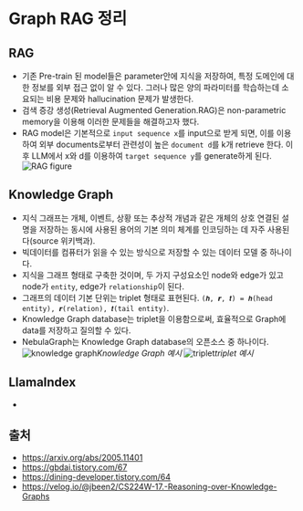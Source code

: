 # Graph RAG 정리

## RAG

- 기존 Pre-train 된 model들은 parameter안에 지식을 저장하여, 특정 도메인에 대한 정보를 외부 접근 없이 알 수 있다. 그러나 많은 양의 파라미터를 학습하는데 소요되는 비용 문제와 hallucination 문제가 발생한다.
- 검색 증강 생성(Retrieval Augmented Generation.RAG)은 non-parametric memory을 이용해 이러한 문제들을 해결하고자 했다.
- RAG model은 기본적으로 `input sequence x`를 input으로 받게 되면, 이를 이용하여 외부 documents로부터 관련성이 높은 `document d`를 k개 retrieve 한다. 이후 LLM에서 x와 d를 이용하여 `target sequence y`를 generate하게 된다.
  ![RAG figure](https://img1.daumcdn.net/thumb/R1280x0/?scode=mtistory2&fname=https%3A%2F%2Fblog.kakaocdn.net%2Fdn%2Fcu77eM%2FbtscQaJ0rOg%2FoCvPXGa1z6vuqfZrs7fvTK%2Fimg.png)

## Knowledge Graph

- 지식 그래프는 개체, 이벤트, 상황 또는 추상적 개념과 같은 개체의 상호 연결된 설명을 저장하는 동시에 사용된 용어의 기본 의미 체계를 인코딩하는 데 자주 사용된다(source 위키백과).
- 빅데이터를 컴퓨터가 읽을 수 있는 방식으로 저장할 수 있는 데이터 모델 중 하나이다.
- 지식을 그래프 형태로 구축한 것이며, 두 가지 구성요소인 node와 edge가 있고 node가 `entity`, edge가 `relationship`이 된다.
- 그래프의 데이터 기본 단위는 triplet 형태로 표현된다. `(𝒉, 𝙧, 𝒕) = 𝒉(head entity), 𝙧(relation), 𝒕(tail entity)`.
- Knowledge Graph database는 triplet을 이용함으로써, 효율적으로 Graph에 data를 저장하고 질의할 수 있다.
- NebulaGraph는 Knowledge Graph database의 오픈소스 중 하나이다.
  ![knowledge graph](https://pbs.twimg.com/media/FEi6QMNXoAAUHZJ?format=jpg&name=large)_Knowledge Graph 예시_
  ![triplet](https://velog.velcdn.com/images%2Fjbeen2%2Fpost%2Ff002cfb0-23d5-4fde-ab85-2168e9b900e9%2Fimage.png)_triplet 예시_

## LlamaIndex

-

## 출처

- https://arxiv.org/abs/2005.11401
- https://gbdai.tistory.com/67
- https://dining-developer.tistory.com/64
- https://velog.io/@jbeen2/CS224W-17.-Reasoning-over-Knowledge-Graphs
